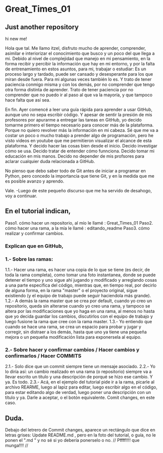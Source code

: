 # Great_Times_01
## Just another repository

hi new me!

Hola que tal. 
Me llamo itzel, disfruto mucho de aprender, comprender, asimilar e interiorizar el conocimiento que busco y un poco del que llega a mi.
Debido al nivel de complejidad que manejo en mi pensamiento, en la forma recibir y percibir la información que hay en mi entorno, y por la falta de entrenamiento en estos asuntos, para mi, trabajar o estudiar: Es un proceso largo y tardado, puede ser cansado y desesperante para los que miran desde fuera. 
Para mi algunas veces también lo es. 
Y trato de tener paciencia conmigo misma y con los demás, por no comprender que tengo otra forma distinta de aprender.
Trato de tener paciencia por no comprender que no puedo ir al paso al que va la mayoría, y que tampoco hace falta que así sea.

En fin. Ayer comencé a leer una guía rápida para aprender a usar GitHub, aunque uno no sepa escribir código.
Y apesar de sentir la presión de mis profesores por apurarme a entregar las tareas en GitHub, yo decido tomarme primero el tiempo necesario para conocer más de la plataforma. 
Porque no quiero revolver más la información en mi cabeza.
Sé que me va a costar un poco o mucho trabajo a prender algo de programación, pero he visto videos en youtube que me permitieron visualizar el alcance de esta plataforma. Y decido hacer las cosas bien desde el inicio. 
Decido investigar cómo se usa.
Decido tratar de entender cómo funnciona.
Decido tomar mi educación en mis manos.
Decido no depender de mis profsores para aclarar cualquier duda relacionada a GitHub.

No pienso que debo saber todo de Git antes de iniciar a programar en Python, pero concedo la importancia que tiene Git, y en la medida que me es posible avanzo y aprendo. 


Vale. 
-Luego de este pequeño discurso que me ha servido de desahogo, voy a continuar.

## En el tutorial indican,
Paso1. cómo hacer un repositorio, al mío le llamé : Great_Times_01 
Paso2. cómo hacer una rama, a la mía le llamé : editando_readme
Paso3. cómo realizar y confirmar cambios.

### Explican que en GitHub, 

### 1.- Sobre las ramas:
1.1.- Hacer una rama, es hacer una copia de lo que se tiene (es decir, de toda la rama completa), como tomar una foto instantanea, donde se puede detener el tiempo y uno sigue ahí jugando y modificado y arreglando cosas a una parte específica del código, mientras que, en tiempo real, por decirlo de alguna forma, en la rama "master" o el proyecto original, sigue existiendo (y el equipo de trabajo puede seguir haciendola más grande). 
1.2.- A demás la rama master que se crea por default, cuando yo creo un repositorio, queda sin alterarse cuando yo creo una rama, y tampoco se altera por las modificaciones que yo haga en una rama, al menos no hasta que yo decida guardar los cambios, discutirlos con el equipo de trabajo y luego fusione la rama que cree con la rama master.
1.3.- Yo entiendo que cuando se hace una rama, se crea un espacio para probar y jugar y corregir, sin distraer a los demás, hasta que uno ya tiene una pequeña mejora o un pequeña modificación lista para exponersela al equipo.

### 2.- Sobre hacer y confirmar cambios / Hacer cambios y confirmarlos / Hacer COMMITS 
2.1.- Solo dice que un commit siempre tiene un mensaje asociado. 
2.2.- Yo lo diría así: un cambio realizado en una rama (o repositorio) siempre va a llevar escrito un titulo y una descripción de porqué se hizo ese cambio. Y ya. Es todo. 
2.3.- Acá, en el ejemplo del tutorial pide ir a la rama, picarle al archivo REARME, luego al lapiz para editar, luego escribir algo en el código, para estar editando algo de verdad, luego poner una descripción con un título y ya. Darle a aceptar, o el botón equivalente. Comit changes, en este caso.

## Duda.
Debajo del letrero de Commit changes, aparece un rectángulo que dice en letras grises: Update README.md , pero en la foto del tutorial, o guía, no le ponen el ".md " y no sé si yo debería ponerselo o no. 
// Pffff!!!! que munga!!!! //

